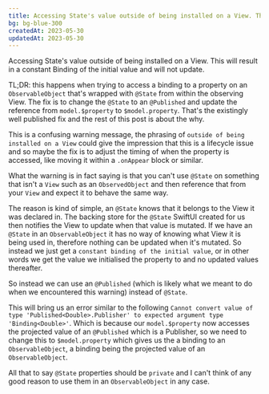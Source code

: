 ```yaml
---
title: Accessing State's value outside of being installed on a View. This will result in a constant Binding of the initial value and will not update.
bg: bg-blue-300
createdAt: 2023-05-30
updatedAt: 2023-05-30
---
```


Accessing State's value outside of being installed on a View. This will result in a constant Binding of the initial value and will not update.

TL;DR: this happens when trying to access a binding to a property on an `ObservableObject` that's wrapped with `@State` from within the observing View. The fix is to change the `@State` to an `@Published` and update the reference from `model.$property` to `$model.property`. That's the existingly well published fix and the rest of this post is about the why.

This is a confusing warning message, the phrasing of `outside of being installed on a View` could give the impression that this is a lifecycle issue and so maybe the fix is to adjust the timing of when the property is accessed, like moving it within a `.onAppear` block or similar.

What the warning is in fact saying is that you can't use `@State` on something that isn't a `View` such as an `ObservedObject` and then reference that from your `View` and expect it to behave the same way. 

The reason is kind of simple, an `@State` knows that it belongs to the View it was declared in. The backing store for the `@State` SwiftUI created for us then notifies the View to update when that value is mutated. If we have an `@State` in an `ObservableObject` it has no way of knowing what View it is being used in, therefore nothing can be updated when it's mutated. So instead we just get a `constant binding of the initial value`, or in other words we get the value we initialised the property to and no updated values thereafter.

So instead we can use an `@Published` (which is likely what we meant to do when we encountered this warning) instead of `@State`.

This will bring us an error similar to the following `Cannot convert value of type 'Published<Double>.Publisher' to expected argument type 'Binding<Double>'`. Which is because our `model.$property` now accesses the projected value of an `@Published` which is a Publisher, so we need to change this to `$model.property` which gives us the a binding to an `ObservableObject`, a binding being the projected value of an `ObservableObject`.

All that to say `@State` properties should be `private` and I can't think of any good reason to use them in an `ObservableObject` in any case.
